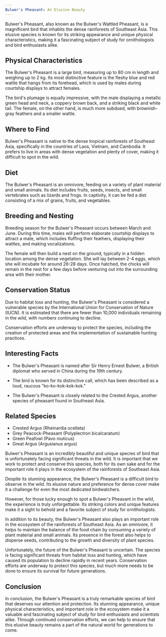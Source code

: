 ```yaml
---
Bulwer's Pheasant: An Elusive Beauty
---
```


Bulwer's Pheasant, also known as the Bulwer's Wattled Pheasant, is a magnificent bird that inhabits the dense rainforests of Southeast Asia. This elusive species is known for its striking appearance and unique physical characteristics, making it a fascinating subject of study for ornithologists and bird enthusiasts alike.

## Physical Characteristics

The Bulwer's Pheasant is a large bird, measuring up to 80 cm in length and weighing up to 2 kg. Its most distinctive feature is the fleshy blue and red wattle that hangs from its forehead, which is used by males during courtship displays to attract females.

The bird's plumage is equally impressive, with the male displaying a metallic green head and neck, a coppery brown back, and a striking black and white tail. The female, on the other hand, is much more subdued, with brownish-gray feathers and a smaller wattle.

## Where to Find

Bulwer's Pheasant is native to the dense tropical rainforests of Southeast Asia, specifically in the countries of Laos, Vietnam, and Cambodia. It prefers to live in areas with dense vegetation and plenty of cover, making it difficult to spot in the wild.

## Diet

The Bulwer's Pheasant is an omnivore, feeding on a variety of plant material and small animals. Its diet includes fruits, seeds, insects, and small vertebrates such as lizards and frogs. In captivity, it can be fed a diet consisting of a mix of grains, fruits, and vegetables.

## Breeding and Nesting

Breeding season for the Bulwer's Pheasant occurs between March and June. During this time, males will perform elaborate courtship displays to attract a mate, which includes fluffing their feathers, displaying their wattles, and making vocalizations.

The female will then build a nest on the ground, typically in a hidden location among the dense vegetation. She will lay between 2-4 eggs, which she will incubate for around 26-28 days. Once hatched, the chicks will remain in the nest for a few days before venturing out into the surrounding area with their mother.

## Conservation Status

Due to habitat loss and hunting, the Bulwer's Pheasant is considered a vulnerable species by the International Union for Conservation of Nature (IUCN). It is estimated that there are fewer than 10,000 individuals remaining in the wild, with numbers continuing to decline.

Conservation efforts are underway to protect the species, including the creation of protected areas and the implementation of sustainable hunting practices.

## Interesting Facts

-   The Bulwer's Pheasant is named after Sir Henry Ernest Bulwer, a British diplomat who served in China during the 19th century.
    
-   The bird is known for its distinctive call, which has been described as a loud, raucous "ko-ko-kok-kok-kok."
    
-   The Bulwer's Pheasant is closely related to the Crested Argus, another species of pheasant found in Southeast Asia.
    

## Related Species

-   Crested Argus (Rheinardia ocellata)
-   Grey Peacock-Pheasant (Polyplectron bicalcaratum)
-   Green Peafowl (Pavo muticus)
-   Great Argus (Argusianus argus)

Bulwer's Pheasant is an incredibly beautiful and unique species of bird that is unfortunately facing significant threats in the wild. It is important that we work to protect and conserve this species, both for its own sake and for the important role it plays in the ecosystem of the rainforests of Southeast Asia.

Despite its stunning appearance, the Bulwer's Pheasant is a difficult bird to observe in the wild. Its elusive nature and preference for dense cover make it a challenge for even the most dedicated birdwatchers.

However, for those lucky enough to spot a Bulwer's Pheasant in the wild, the experience is truly unforgettable. Its striking colors and unique features make it a sight to behold and a favorite subject of study for ornithologists.

In addition to its beauty, the Bulwer's Pheasant also plays an important role in the ecosystem of the rainforests of Southeast Asia. As an omnivore, it helps to maintain the balance of the food chain by consuming a variety of plant material and small animals. Its presence in the forest also helps to disperse seeds, contributing to the growth and diversity of plant species.

Unfortunately, the future of the Bulwer's Pheasant is uncertain. The species is facing significant threats from habitat loss and hunting, which have caused its population to decline rapidly in recent years. Conservation efforts are underway to protect this species, but much more needs to be done to ensure its survival for future generations.

## Conclusion

In conclusion, the Bulwer's Pheasant is a truly remarkable species of bird that deserves our attention and protection. Its stunning appearance, unique physical characteristics, and important role in the ecosystem make it a valuable and fascinating subject of study for bird enthusiasts and scientists alike. Through continued conservation efforts, we can help to ensure that this elusive beauty remains a part of the natural world for generations to come.
